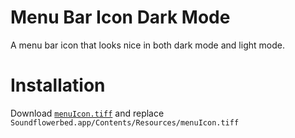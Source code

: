 # Menu Bar Icon Dark Mode

A menu bar icon that looks nice in both dark mode and light mode.


# Installation

Download [`menuIcon.tiff`](menuIcon.tiff) and replace `Soundflowerbed.app/Contents/Resources/menuIcon.tiff`
